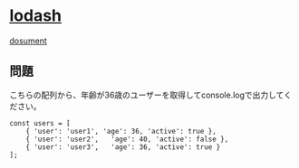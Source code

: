 # [lodash](https://lodash.com/)
[dosument](https://lodash.com/docs/4.17.15)

## 問題
こちらの配列から、年齢が36歳のユーザーを取得してconsole.logで出力してください。
```
const users = [
    { 'user': 'user1', 'age': 36, 'active': true },
    { 'user': 'user2',   'age': 40, 'active': false },
    { 'user': 'user3',   'age': 36, 'active': true }
];
```
